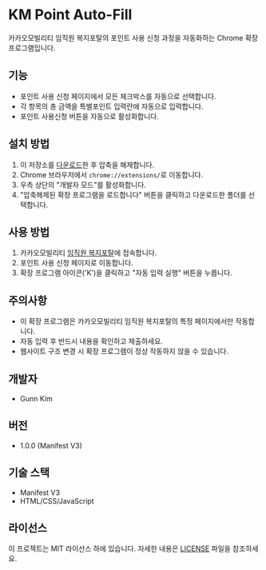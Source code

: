# KM Point Auto-Fill

카카오모빌리티 임직원 복지포탈의 포인트 사용 신청 과정을 자동화하는 Chrome 확장 프로그램입니다.

## 기능

- 포인트 사용 신청 페이지에서 모든 체크박스를 자동으로 선택합니다.
- 각 항목의 총 금액을 특별포인트 입력란에 자동으로 입력합니다.
- 포인트 사용신청 버튼을 자동으로 활성화합니다.

## 설치 방법

1. 이 저장소를 [다운로드](https://github.com/adalgu/KM-Point-Auto-Fill/archive/refs/heads/master.zip)한 후 압축을 해제합니다.
2. Chrome 브라우저에서 `chrome://extensions/`로 이동합니다.
3. 우측 상단의 "개발자 모드"를 활성화합니다.
4. "압축해제된 확장 프로그램을 로드합니다" 버튼을 클릭하고 다운로드한 폴더를 선택합니다.

## 사용 방법

1. 카카오모빌리티 [임직원 복지포탈](https://km.s-bluevery.com/)에 접속합니다.
2. 포인트 사용 신청 페이지로 이동합니다.
3. 확장 프로그램 아이콘('K')을 클릭하고 "자동 입력 실행" 버튼을 누릅니다.

## 주의사항

- 이 확장 프로그램은 카카오모빌리티 임직원 복지포탈의 특정 페이지에서만 작동합니다.
- 자동 입력 후 반드시 내용을 확인하고 제출하세요.
- 웹사이트 구조 변경 시 확장 프로그램이 정상 작동하지 않을 수 있습니다.

## 개발자

- Gunn Kim

## 버전

- 1.0.0 (Manifest V3)

## 기술 스택

- Manifest V3
- HTML/CSS/JavaScript

## 라이선스

이 프로젝트는 MIT 라이선스 하에 있습니다. 자세한 내용은 [LICENSE](LICENSE) 파일을 참조하세요.

